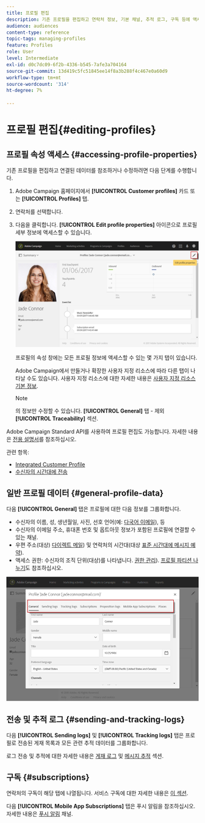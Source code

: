 ```yaml
---
title: 프로필 편집
description: 기존 프로필을 편집하고 연락처 정보, 기본 채널, 추적 로그, 구독 등에 액세스하는 방법을 알아봅니다.
audience: audiences
content-type: reference
topic-tags: managing-profiles
feature: Profiles
role: User
level: Intermediate
exl-id: d0c7dc09-6f2b-4336-b545-7afe3a704164
source-git-commit: 13d419c5fc51845ee14f8a3b288f4c467e0a60d9
workflow-type: tm+mt
source-wordcount: '314'
ht-degree: 7%

---
```


# 프로필 편집{#editing-profiles}

## 프로필 속성 액세스 {#accessing-profile-properties}

기존 프로필을 편집하고 연결된 데이터를 참조하거나 수정하려면 다음 단계를 수행합니다.

1. Adobe Campaign 홈페이지에서 **[!UICONTROL Customer profiles]** 카드 또는 **[!UICONTROL Profiles]** 탭.
1. 연락처를 선택합니다.
1. 다음을 클릭합니다. **[!UICONTROL Edit profile properties]** 아이콘으로 프로필 세부 정보에 액세스할 수 있습니다.

   ![](assets/profile_creation2.png)

   프로필의 속성 창에는 모든 프로필 정보에 액세스할 수 있는 몇 가지 탭이 있습니다.

   Adobe Campaign에서 만들거나 확장한 사용자 지정 리소스에 따라 다른 탭이 나타날 수도 있습니다. 사용자 지정 리소스에 대한 자세한 내용은 [사용자 지정 리소스 기본 정보](../../developing/using/data-model-concepts.md).

   >[!NOTE]
   >
   >의 정보만 수정할 수 있습니다. **[!UICONTROL General]** 탭 - 제외 **[!UICONTROL Traceability]** 섹션.

Adobe Campaign Standard API를 사용하여 프로필 편집도 가능합니다. 자세한 내용은 [전용 설명서](../../api/using/updating-profiles.md)를 참조하십시오.

관련 항목:

* [Integrated Customer Profile](../../audiences/using/integrated-customer-profile.md)
* [수신자의 시간대에 전송](../../sending/using/sending-messages-at-the-recipient-s-time-zone.md)

## 일반 프로필 데이터 {#general-profile-data}

다음 **[!UICONTROL General]** 탭은 프로필에 대한 다음 정보를 그룹화합니다.

* 수신자의 이름, 성, 생년월일, 사진, 선호 언어(예: [다국어 이메일](../../channels/using/creating-a-multilingual-email.md)), 등
* 수신자의 이메일 주소, 휴대폰 번호 및 옵트아웃 정보가 포함된 프로필에 연결할 수 있는 채널.
* 우편 주소(대상) [다이렉트 메일](../../channels/using/about-direct-mail.md)) 및 연락처의 시간대(대상 [표준 시간대에 메시지 예약](../../sending/using/sending-messages-at-the-recipient-s-time-zone.md)).
* 액세스 권한: 수신자의 조직 단위(대상)를 나타냅니다. [권한 관리](../../administration/using/about-access-management.md)). [프로필 파티션 나누기](../../administration/using/organizational-units.md#partitioning-profiles)도 참조하십시오.

![](assets/profile_creation4.png)

## 전송 및 추적 로그 {#sending-and-tracking-logs}

다음 **[!UICONTROL Sending logs]** 및 **[!UICONTROL Tracking logs]** 탭은 프로필로 전송된 게재 목록과 모든 관련 추적 데이터를 그룹화합니다.

로그 전송 및 추적에 대한 자세한 내용은 [게재 로그](../../sending/using/monitoring-a-delivery.md#delivery-logs) 및 [메시지 추적](../../sending/using/tracking-messages.md) 섹션.

## 구독 {#subscriptions}

연락처의 구독이 해당 탭에 나열됩니다. 서비스 구독에 대한 자세한 내용은 [이 섹션](../../audiences/using/about-subscriptions.md).

다음 **[!UICONTROL Mobile App Subscriptions]** 탭은 푸시 알림을 참조하십시오. 자세한 내용은 [푸시 알림](../../channels/using/about-push-notifications.md) 채널.

